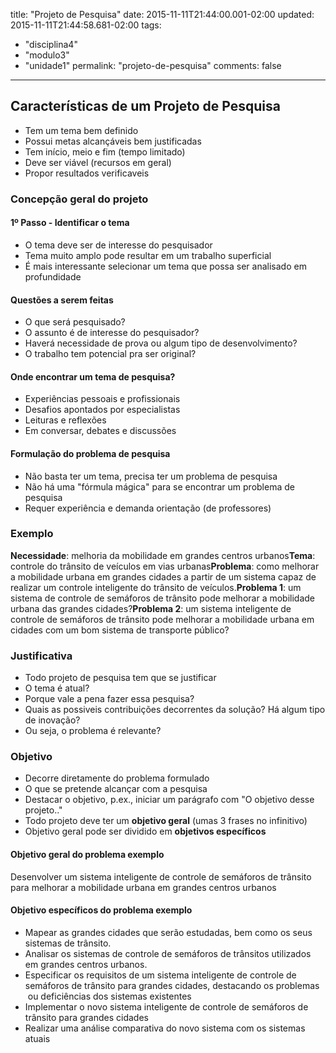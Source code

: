 title: "Projeto de Pesquisa"
date: 2015-11-11T21:44:00.001-02:00
updated: 2015-11-11T21:44:58.681-02:00
tags: 
- "disciplina4"
- "modulo3"
- "unidade1"
permalink: "projeto-de-pesquisa"
comments: false
---

## Características de um Projeto de Pesquisa

*   Tem um tema bem definido
*   Possui metas alcançáveis bem justificadas
*   Tem início, meio e fim (tempo limitado)
*   Deve ser viável (recursos em geral)
*   Propor resultados verificaveis

### Concepção geral do projeto

#### 1º Passo - Identificar o tema

*   O tema deve ser de interesse do pesquisador
*   Tema muito amplo pode resultar em um trabalho superficial
*   É mais interessante selecionar um tema que possa ser analisado em profundidade

#### Questões a serem feitas

*   O que será pesquisado?
*   O assunto é de interesse do pesquisador?
*   Haverá necessidade de prova ou algum tipo de desenvolvimento?
*   O trabalho tem potencial pra ser original?  

#### Onde encontrar um tema de pesquisa?

*   Experiências pessoais e profissionais
*   Desafios apontados por especialistas
*   Leituras e reflexões
*   Em conversar, debates e discussões

#### Formulação do problema de pesquisa

*   Não basta ter um tema, precisa ter um problema de pesquisa
*   Não há uma "fórmula mágica" para se encontrar um problema de pesquisa
*   Requer experiência e demanda orientação (de professores)

### Exemplo

**Necessidade**: melhoria da mobilidade em grandes centros urbanos**Tema**: controle do trânsito de veículos em vias urbanas**Problema**: como melhorar a mobilidade urbana em grandes cidades a partir de um sistema capaz de realizar um controle inteligente do trânsito de veículos.**Problema 1**: um sistema de controle de semáforos de trânsito pode melhorar a mobilidade urbana das grandes cidades?**Problema 2**: um sistema inteligente de controle de semáforos de trânsito pode melhorar a mobilidade urbana em cidades com um bom sistema de transporte público?

### Justificativa

*   Todo projeto de pesquisa tem que se justificar
*   O tema é atual?
*   Porque vale a pena fazer essa pesquisa?
*   Quais as possiveis contribuições decorrentes da solução? Há algum tipo de inovação?
*   Ou seja, o problema é relevante?

### Objetivo

*   Decorre diretamente do problema formulado
*   O que se pretende alcançar com a pesquisa
*   Destacar o objetivo, p.ex., iniciar um parágrafo com "O objetivo desse projeto.."
*   Todo projeto deve ter um **objetivo geral** (umas 3 frases no infinitivo)
*   Objetivo geral pode ser dividido em **objetivos específicos**

#### Objetivo geral do problema exemplo

Desenvolver um sistema inteligente de controle de semáforos de trânsito para melhorar a mobilidade urbana em grandes centros urbanos

#### Objetivo específicos do problema exemplo

*   Mapear as grandes cidades que serão estudadas, bem como os seus sistemas de trânsito.
*   Analisar os sistemas de controle de semáforos de trânsitos utilizados em grandes centros urbanos.
*   Especificar os requisitos de um sistema inteligente de controle de semáforos de trânsito para grandes cidades, destacando os problemas  ou deficiências dos sistemas existentes
*   Implementar o novo sistema inteligente de controle de semáforos de trânsito para grandes cidades
*   Realizar uma análise comparativa do novo sistema com os sistemas atuais
